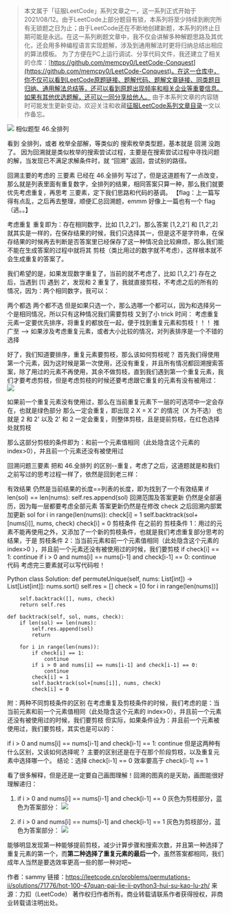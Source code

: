 > 本文属于「征服LeetCode」系列文章之一，这一系列正式开始于2021/08/12。由于LeetCode上部分题目有锁，本系列将至少持续到刷完所有无锁题之日为止；由于LeetCode还在不断地创建新题，本系列的终止日期可能是永远。在这一系列刷题文章中，我不仅会讲解多种解题思路及其优化，还会用多种编程语言实现题解，涉及到通用解法时更将归纳总结出相应的算法模板。
> <b></b>
> 为了方便在PC上运行调试、分享代码文件，我还建立了相关的仓库：[https://github.com/memcpy0/LeetCode-Conquest](https://github.com/memcpy0/LeetCode-Conquest)。在这一仓库中，你不仅可以看到LeetCode原题链接、题解代码、题解文章链接、同类题目归纳、通用解法总结等，还可以看到原题出现频率和相关企业等重要信息。如果有其他优选题解，还可以一同分享给他人。
> <b></b>
> 由于本系列文章的内容随时可能发生更新变动，欢迎关注和收藏[征服LeetCode系列文章目录](https://memcpy0.blog.csdn.net/article/details/119656559)一文以作备忘。

![](https://image-1307616428.cos.ap-beijing.myqcloud.com/Obsidian/202310091713532.png)
相似题型
46.全排列

看到 全排列，或者 枚举全部解，等类似的 搜索枚举类型题，基本就是 回溯 没跑了。 因为回溯就是类似枚举的搜索尝试过程，主要是在搜索尝试过程中寻找问题的解，当发现已不满足求解条件时，就 “回溯” 返回，尝试别的路径。

回溯主要的考虑的 三要素 已经在 46.全排列 写过了，但是这道题有了一点改变，那么就是列表里面有重复数字，全排列的结果，相同答案只算一种，那么我们就要优先考虑重复，再思考 三要素，定下我们思路和代码的基调。 【flag：上一篇写得有点乱，之后再去整理，顺便汇总回溯题，emmm 好像上一篇也有一个 flag（逃。。】

考虑重复
重复即为：存在相同数字，比如 [1,2,2']，那么答案 [1,2,2'] 和 [1,2',2] 就其实是一样的，在保存结果的时候，我们只选择其一，但是这不是字符串，在保存结果的时候再去判断是否答案里已经保存了这一种情况会比较麻烦，那么我们能不能在生成答案的过程中就将其 剪枝（类比用过的数字就不考虑），这样根本就不会生成重复的答案了。

我们希望的是，如果发现数字重复了，当前的就不考虑了，比如 [1,2,2'] 存在之后，当遇到 [1] 遇到 2'，发现和 2 重复了，我就直接剪枝，不考虑之后的所有的情况，因为：两个相同数字，我可以：

两个都选
两个都不选
但是如果只选一个，那么选哪一个都可以，因为和选择另一个是相同情况，所以只有这种情况我们需要剪枝
又到了小 trick 时间：
考虑重复元素一定要优先排序，将重复的都放在一起，便于找到重复元素和剪枝！！！ 推广至 --> 如果涉及考虑重复元素，或者大小比较的情况，对列表排序是一个不错的选择

好了，我们知道要排序，重复元素要剪枝，那么该如何剪枝呢？ 首先我们得使用第一个元素，因为这时候是第一次使用，还没有重复，并且所有情况都回溯搜索答案，除了用过的元素不再使用，其余不做剪枝，直到我们遇到第一个重复元素，我们才要考虑剪枝，但是考虑剪枝的时候还要考虑跟它重复的元素有没有被用过：
![](https://image-1307616428.cos.ap-beijing.myqcloud.com/Obsidian/202307061526513.png)



如果前一个重复元素没有使用过，那么在当前重复元素下一层的可选项中一定会存在，也就是绿色部分 那么一定会重复，即出现 2 X = X 2' 的情况（X 为不选） 也就是 2 和 2' 以及 2' 和 2 一定会重复，则整体剪枝，且是提前剪枝，在红色选择处就剪枝

那么这部分剪枝的条件即为：和前一个元素值相同（此处隐含这个元素的 index>0），并且前一个元素还没有被使用过

回溯问题三要素
把和 46.全排列 的区别--重复，考虑了之后，这道题就是和我们之前写过的思考过程一样了，依然是回到老三样：

有效结果 仍然是当前结果的长度==列表的长度，即为找到了一个有效结果
if len(sol) == len(nums):
            self.res.append(sol)
回溯范围及答案更新
仍然是全部遍历，因为每一层都要考虑全部元素
答案更新仍然是在修改 check 之后回溯内部累加更新 sol
for i in range(len(nums)):
    check[i] = 1
    self.backtrack(sol+[nums[i]], nums, check)
    check[i] = 0
剪枝条件 在之前的 剪枝条件 1：用过的元素不能再使用之外，又添加了一个新的剪枝条件，也就是我们考虑重复部分思考的结果，于是 剪枝条件 2：当当前元素和前一个元素值相同（此处隐含这个元素的 index>0 ），并且前一个元素还没有被使用过的时候，我们要剪枝
if check[i] == 1:
    continue
if i > 0 and nums[i] == nums[i-1] and check[i-1] == 0:
    continue
代码
考虑完三要素就可以写代码啦！

Python
class Solution:
    def permuteUnique(self, nums: List[int]) -> List[List[int]]:
        nums.sort()
        self.res = []
        check = [0 for i in range(len(nums))]
        
        self.backtrack([], nums, check)
        return self.res
        
    def backtrack(self, sol, nums, check):
        if len(sol) == len(nums):
            self.res.append(sol)
            return
        
        for i in range(len(nums)):
            if check[i] == 1:
                continue
            if i > 0 and nums[i] == nums[i-1] and check[i-1] == 0:
                continue
            check[i] = 1
            self.backtrack(sol+[nums[i]], nums, check)
            check[i] = 0


附：两种不同剪枝条件的区别
在考虑重复及剪枝条件的时候，我们考虑的是：当当前元素和前一个元素值相同（此处隐含这个元素的 index>0），并且前一个元素还没有被使用过的时候，我们要剪枝 但实际，如果条件设为：并且前一个元素被使用过，我们要剪枝，其实也是可以的：

if i > 0 and nums[i] == nums[i-1] and check[i-1] == 1:
    continue
但是这两种有什么区别，又该如何选择呢？ 主要的区别还是在于在那个阶段剪枝，以及重复元素中选择哪一个。 结论：选择 check[i-1] == 0 效率要高于 check[i-1] == 1

看了很多解释，但是还是一定要自己画图理解！回溯的图真的是天助，画图能很好理解递归：

1. if i > 0 and nums[i] == nums[i-1] and check[i-1] == 0
灰色为剪枝部分，蓝色为答案部分：
![](https://image-1307616428.cos.ap-beijing.myqcloud.com/Obsidian/202307061528088.png)

2. if i > 0 and nums[i] == nums[i-1] and check[i-1] == 1
灰色为剪枝部分，蓝色为答案部分：
![](https://image-1307616428.cos.ap-beijing.myqcloud.com/Obsidian/202307061528313.png)

能够明显发现第一种能够提前剪枝，减少计算步骤和搜索次数，并且第一种选择了重复元素的第一个，而**第二种选择了重复元素的最后一个**，虽然答案都相同，我们成年人当然是要选效率更高一些的那一种对吧~

作者：sammy
链接：https://leetcode.cn/problems/permutations-ii/solutions/71776/hot-100-47quan-pai-lie-ii-python3-hui-su-kao-lu-zh/
来源：力扣（LeetCode）
著作权归作者所有。商业转载请联系作者获得授权，非商业转载请注明出处。